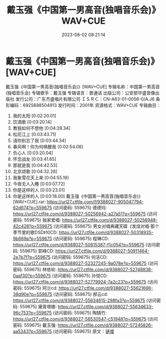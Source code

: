 ﻿---
title: 戴玉强《中国第一男高音(独唱音乐会)》WAV+CUE
date: 2023-08-02 08:21:14
categories: WAV车载音乐、镜像
tags: 华语中文
---
# 戴玉强《中国第一男高音(独唱音乐会)》[WAV+CUE]

戴玉强《中国第一男高音(独唱音乐会)》[WAV+CUE]
专辑名称：中国第一男高音(独唱音乐会)
专辑歌手：戴玉强
专辑语言：普通话
出版公司：公安部华盛音像出版社
发行公司：广东杰盛唱片有限公司
ＩＳＲＣ：CN-A63-01-0056-0/A.J6
条形编码：6925688504913
发行时间：2001年
资源格式：WAV+CUE
专辑曲目：
01. 我的太阳 [0:02:20.01]
02. 饮酒歌 [0:03:20.14]
03. 教我如何不想他 [0:04:28.34]
04. 松花江上 [0:03:43.71]
05. 请你别忘了我 [0:03:44.34]
06. 春风啊！你为何唤醒我 [0:02:54.08]
07. 负心人 [0:03:20.04]
08. 怀念战友 [0:03:41.65]
09. 那就是我 [0:04:42.53]
10. 北京颂歌 [0:04:32.28]
11. 我象雪花天上来 [0:04:55.19]
12. 今夜无人入睡 [0:03:07.72]
13. 你是这样的人 [0:03:23.01]
14. 你是这样的人 [0:03:18.00]
戴玉强《中国第一男高音(独唱音乐会)》[WAV+CUE].rar: https://url27.ctfile.com/f/9388027-905047794-62d674?p=559675
(访问密码: 559675)
德德玛: https://url27.ctfile.com/d/9388027-50256942-a27a51?p=559675
(访问密码: 559675)
独家爱唱: https://url27.ctfile.com/d/9388027-50256948-42c428?p=559675
(访问密码: 559675)
男女对唱典藏天碟《发烧对唱·那个季节里的歌DSD》10CD: https://url27.ctfile.com/d/9388027-50318935-9b669a?p=559675
(访问密码: 559675)
程琳CD: https://url27.ctfile.com/d/9388027-50815387-f1c054?p=559675
(访问密码: 559675)
郭峰CD: https://url27.ctfile.com/d/9388027-50911464-2e7b7f?p=559675
(访问密码: 559675)
何洁CD: https://url27.ctfile.com/d/9388027-52327245-9a078e?p=559675
(访问密码: 559675)
林依轮: https://url27.ctfile.com/d/9388027-52748838-0aaf30?p=559675
(访问密码: 559675)
孙悦CD: https://url27.ctfile.com/d/9388027-52779924-7a2c23?p=559675
(访问密码: 559675)
阿兰cd: https://url27.ctfile.com/d/9388027-55621666-38d90e?p=559675
(访问密码: 559675)
郝云cd: https://url27.ctfile.com/d/9388027-55634615-298fa3?p=559675
(访问密码: 559675)
黛青塔娜: https://url27.ctfile.com/d/9388027-55634633-96c753?p=559675
(访问密码: 559675)
陶辚竹: https://url27.ctfile.com/d/9388027-56530547-c51948?p=559675
(访问密码: 559675)
戴玉强: https://url27.ctfile.com/d/9388027-57245826-aa5343?p=559675
(访问密码: 559675)
原文：[链接](https://blog.sina.com.cn/s/blog_1647c7e76010312xo.html)